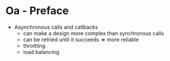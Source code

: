 # Oa - Preface
- Asynchronous calls and callbacks 
    - can make a design more complex than synchronous calls
    + can be retried until it succeeds => more reliable
    + throttling
    + load balancing